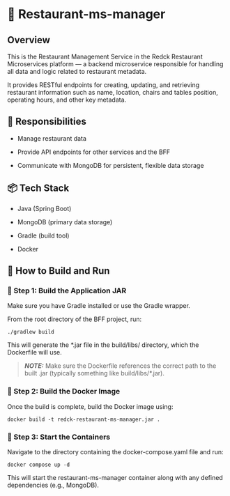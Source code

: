 # 🏬 Restaurant-ms-manager

## Overview

This is the Restaurant Management Service in the Redck Restaurant Microservices platform — a backend microservice responsible for handling all data and logic related to restaurant metadata.

It provides RESTful endpoints for creating, updating, and retrieving restaurant information such as name, location, chairs and tables position, operating hours, and other key metadata.

## 🧩 Responsibilities

 - Manage restaurant data

 - Provide API endpoints for other services and the BFF

 - Communicate with MongoDB for persistent, flexible data storage

## 📦 Tech Stack

 - Java (Spring Boot)

 - MongoDB (primary data storage)

 - Gradle (build tool)

 - Docker

## 🚀 How to Build and Run

### 🔨 Step 1: Build the Application JAR

Make sure you have Gradle installed or use the Gradle wrapper.

From the root directory of the BFF project, run:

    ./gradlew build

This will generate the *.jar file in the build/libs/ directory, which the Dockerfile will use.

> **_NOTE:_**  Make sure the Dockerfile references the correct path to the built .jar (typically something like build/libs/*.jar).

### 🐳 Step 2: Build the Docker Image

Once the build is complete, build the Docker image using:

    docker build -t redck-restaurant-ms-manager.jar .

### 🧱 Step 3: Start the Containers

Navigate to the directory containing the docker-compose.yaml file and run:

    docker compose up -d

This will start the restaurant-ms-manager container along with any defined dependencies (e.g., MongoDB).

